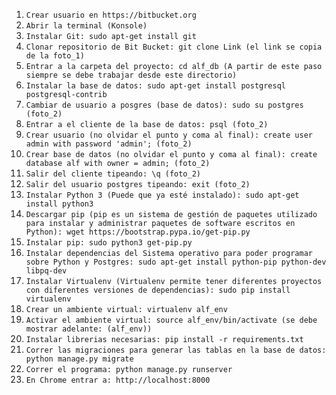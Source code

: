 1. `Crear usuario en https://bitbucket.org`
2. `Abrir la terminal (Konsole)`
3. `Instalar Git: sudo apt-get install git`
4. `Clonar repositorio de Bit Bucket: git clone Link (el link se copia de la foto_1)`
5. `Entrar a la carpeta del proyecto: cd alf_db (A partir de este paso siempre se debe trabajar desde este directorio)`
6. `Instalar la base de datos: sudo apt-get install postgresql postgresql-contrib`
7. `Cambiar de usuario a posgres (base de datos): sudo su postgres (foto_2)`
8. `Entrar a el cliente de la base de datos: psql (foto_2)`
9. `Crear usuario (no olvidar el punto y coma al final): create user admin with password 'admin'; (foto_2)`
10. `Crear base de datos (no olvidar el punto y coma al final): create database alf with owner = admin; (foto_2)`
11. `Salir del cliente tipeando: \q (foto_2)`
12. `Salir del usuario postgres tipeando: exit (foto_2)`
13. `Instalar Python 3 (Puede que ya esté instalado): sudo apt-get install python3`
14. `Descargar pip (pip es un sistema de gestión de paquetes utilizado para instalar y administrar paquetes de software escritos en Python): wget https://bootstrap.pypa.io/get-pip.py`
15. `Instalar pip: sudo python3 get-pip.py`
16. `Instalar dependencias del Sistema operativo para poder programar sobre Python y Postgres: sudo apt-get install python-pip python-dev libpq-dev`
17. `Instalar Virtualenv (Virtualenv permite tener diferentes proyectos con diferentes versiones de dependencias): sudo pip install virtualenv`
18. `Crear un ambiente virtual: virtualenv alf_env`
19. `Activar el ambiente virtual: source alf_env/bin/activate (se debe mostrar adelante: (alf_env))`
20. `Instalar librerias necesarias: pip install -r requirements.txt`
21. `Correr las migraciones para generar las tablas en la base de datos: python manage.py migrate`
22. `Correr el programa: python manage.py runserver`
23. `En Chrome entrar a: http://localhost:8000`